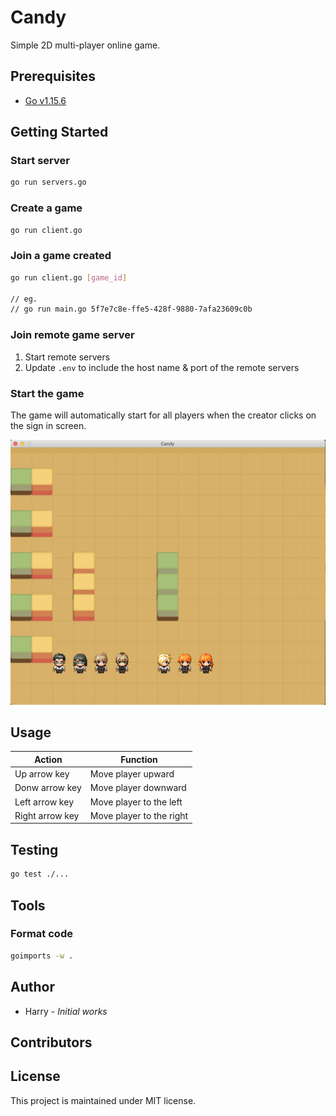 # Candy

Simple 2D multi-player online game.

## Prerequisites

- [Go v1.15.6](https://golang.org/doc/install)

## Getting Started

### Start server
```bash
go run servers.go
```

### Create a game
```bash
go run client.go
```

### Join a game created
```bash
go run client.go [game_id]

// eg.
// go run main.go 5f7e7c8e-ffe5-428f-9880-7afa23609c0b
```

### Join remote game server

1. Start remote servers
2. Update `.env` to include the host name & port of the remote servers

### Start the game
The game will automatically start for all players when the creator clicks on the sign in screen.


![](docs/preview.png)

## Usage

| Action | Function | 
| ------ | -------- |
| Up arrow key | Move player upward |
| Donw arrow key | Move player downward |
| Left arrow key| Move player to the left |
| Right arrow key| Move player to the right |

## Testing

```bash
go test ./...
```

## Tools

### Format code

```bash
goimports -w .
```

## Author

- Harry - *Initial works*

## Contributors

## License

This project is maintained under MIT license.